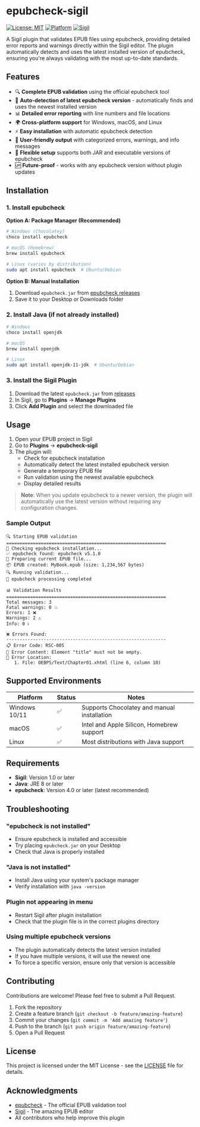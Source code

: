 # epubcheck-sigil

[![License: MIT](https://img.shields.io/badge/License-MIT-yellow.svg)](https://opensource.org/licenses/MIT)
[![Platform](https://img.shields.io/badge/platform-Windows%20%7C%20macOS%20%7C%20Linux-lightgrey)](https://github.com/yourusername/epubcheck-sigil)
[![Sigil](https://img.shields.io/badge/Sigil-1.0%2B-blue)](https://sigil-ebook.com/)

A Sigil plugin that validates EPUB files using epubcheck, providing detailed error reports and warnings directly within the Sigil editor. The plugin automatically detects and uses the latest installed version of epubcheck, ensuring you're always validating with the most up-to-date standards.

## Features

- 🔍 **Complete EPUB validation** using the official epubcheck tool
- 🔄 **Auto-detection of latest epubcheck version** - automatically finds and uses the newest installed version
- 📊 **Detailed error reporting** with line numbers and file locations
- 🌍 **Cross-platform support** for Windows, macOS, and Linux
- ⚡ **Easy installation** with automatic epubcheck detection
- 🎯 **User-friendly output** with categorized errors, warnings, and info messages
- 🔧 **Flexible setup** supports both JAR and executable versions of epubcheck
- 🆙 **Future-proof** - works with any epubcheck version without plugin updates

## Installation

### 1. Install epubcheck

**Option A: Package Manager (Recommended)**
```bash
# Windows (Chocolatey)
choco install epubcheck

# macOS (Homebrew)
brew install epubcheck

# Linux (varies by distribution)
sudo apt install epubcheck  # Ubuntu/Debian
```

**Option B: Manual Installation**
1. Download `epubcheck.jar` from [epubcheck releases](https://github.com/w3c/epubcheck/releases)
2. Save it to your Desktop or Downloads folder

### 2. Install Java (if not already installed)

```bash
# Windows
choco install openjdk

# macOS
brew install openjdk

# Linux
sudo apt install openjdk-11-jdk  # Ubuntu/Debian
```

### 3. Install the Sigil Plugin

1. Download the latest `epubcheck.jar` from [releases](https://github.com/yourusername/epubcheck-sigil/releases)
2. In Sigil, go to **Plugins** → **Manage Plugins**
3. Click **Add Plugin** and select the downloaded file

## Usage

1. Open your EPUB project in Sigil
2. Go to **Plugins** → **epubcheck-sigil**
3. The plugin will:
   - Check for epubcheck installation
   - Automatically detect the latest installed epubcheck version
   - Generate a temporary EPUB file
   - Run validation using the newest available epubcheck
   - Display detailed results

> **Note**: When you update epubcheck to a newer version, the plugin will automatically use the latest version without requiring any configuration changes.

### Sample Output

```
🔍 Starting EPUB validation
============================================================
🔧 Checking epubcheck installation...
✅ epubcheck found: epubcheck v5.1.0
📖 Preparing current EPUB file...
📦 EPUB created: MyBook.epub (size: 1,234,567 bytes)
🔍 Running validation...
📄 epubcheck processing completed

📊 Validation Results
============================================================
Total messages: 3
Fatal warnings: 0 💥
Errors: 1 ❌
Warnings: 2 ⚠️
Info: 0 ℹ️

❌ Errors Found:
------------------------------------------------------------
📋 Error Code: RSC-005
📄 Error Content: Element "title" must not be empty.
📍 Error Location:
   1. File: OEBPS/Text/Chapter01.xhtml (line 6, column 10)
```

## Supported Environments

| Platform | Status | Notes |
|----------|--------|-------|
| Windows 10/11 | ✅ | Supports Chocolatey and manual installation |
| macOS | ✅ | Intel and Apple Silicon, Homebrew support |
| Linux | ✅ | Most distributions with Java support |

## Requirements

- **Sigil**: Version 1.0 or later
- **Java**: JRE 8 or later
- **epubcheck**: Version 4.0 or later (latest recommended)

## Troubleshooting

### **"epubcheck is not installed"**
- Ensure epubcheck is installed and accessible
- Try placing `epubcheck.jar` on your Desktop
- Check that Java is properly installed

### **"Java is not installed"**
- Install Java using your system's package manager
- Verify installation with `java -version`

### **Plugin not appearing in menu**
- Restart Sigil after plugin installation
- Check that the plugin file is in the correct plugins directory

### **Using multiple epubcheck versions**
- The plugin automatically detects the latest version installed
- If you have multiple versions, it will use the newest one
- To force a specific version, ensure only that version is accessible

## Contributing

Contributions are welcome! Please feel free to submit a Pull Request.

1. Fork the repository
2. Create a feature branch (`git checkout -b feature/amazing-feature`)
3. Commit your changes (`git commit -m 'Add amazing feature'`)
4. Push to the branch (`git push origin feature/amazing-feature`)
5. Open a Pull Request

## License

This project is licensed under the MIT License - see the [LICENSE](LICENSE) file for details.

## Acknowledgments

- [epubcheck](https://github.com/w3c/epubcheck) - The official EPUB validation tool
- [Sigil](https://sigil-ebook.com/) - The amazing EPUB editor
- All contributors who help improve this plugin
